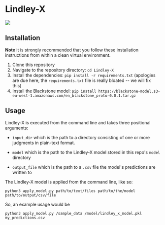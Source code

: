 # Lindley-X

<img src="https://upload.wikimedia.org/wikipedia/commons/0/0d/LordLindley_cropp.jpg">

## Installation

**Note** it is strongly recommended that you follow these installation instructions from within a clean virtual environment.

1. Clone this repository
2. Navigate to the repository directory: 
`cd Lindley-X`
3. Install the dependencies: 
`pip install -r requirements.txt` (apologies are due here, the `requirements.txt` file is really bloated -- we will fix this)
4. Install the Blackstone model: 
`pip install https://blackstone-model.s3-eu-west-1.amazonaws.com/en_blackstone_proto-0.0.1.tar.gz`

## Usage

Lindley-X is executed from the command line and takes three positional arguments:

* `input_dir` which is the path to a directory consisting of one or more judgments in plain-text format.

* `model` which is the path to the Lindley-X model stored in this repo's `model` directory

* `output_file` which is the path to a `.csv` file the model's predictions are written to

The Lindley-X model is applied from the command line, like so:

`python3 apply_model.py path/to/text/files path/to/the/model path/to/output/csv/file`

So, an example usage would be

`python3 apply_model.py /sample_data /model/lindley_x_model.pkl my_predictions.csv`

